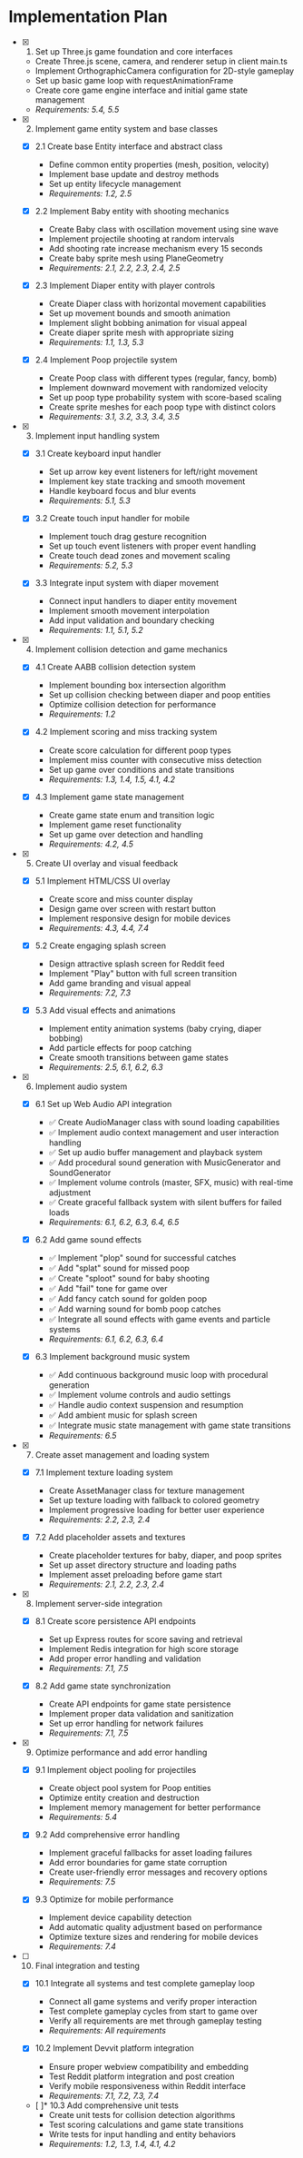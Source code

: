 # Implementation Plan

- [x] 1. Set up Three.js game foundation and core interfaces
  - Create Three.js scene, camera, and renderer setup in client main.ts
  - Implement OrthographicCamera configuration for 2D-style gameplay
  - Set up basic game loop with requestAnimationFrame
  - Create core game engine interface and initial game state management
  - _Requirements: 5.4, 5.5_

- [x] 2. Implement game entity system and base classes
  - [x] 2.1 Create base Entity interface and abstract class
    - Define common entity properties (mesh, position, velocity)
    - Implement base update and destroy methods
    - Set up entity lifecycle management
    - _Requirements: 1.2, 2.5_

  - [x] 2.2 Implement Baby entity with shooting mechanics
    - Create Baby class with oscillation movement using sine wave
    - Implement projectile shooting at random intervals
    - Add shooting rate increase mechanism every 15 seconds
    - Create baby sprite mesh using PlaneGeometry
    - _Requirements: 2.1, 2.2, 2.3, 2.4, 2.5_

  - [x] 2.3 Implement Diaper entity with player controls
    - Create Diaper class with horizontal movement capabilities
    - Set up movement bounds and smooth animation
    - Implement slight bobbing animation for visual appeal
    - Create diaper sprite mesh with appropriate sizing
    - _Requirements: 1.1, 1.3, 5.3_

  - [x] 2.4 Implement Poop projectile system
    - Create Poop class with different types (regular, fancy, bomb)
    - Implement downward movement with randomized velocity
    - Set up poop type probability system with score-based scaling
    - Create sprite meshes for each poop type with distinct colors
    - _Requirements: 3.1, 3.2, 3.3, 3.4, 3.5_

- [x] 3. Implement input handling system
  - [x] 3.1 Create keyboard input handler
    - Set up arrow key event listeners for left/right movement
    - Implement key state tracking and smooth movement
    - Handle keyboard focus and blur events
    - _Requirements: 5.1, 5.3_

  - [x] 3.2 Create touch input handler for mobile
    - Implement touch drag gesture recognition
    - Set up touch event listeners with proper event handling
    - Create touch dead zones and movement scaling
    - _Requirements: 5.2, 5.3_

  - [x] 3.3 Integrate input system with diaper movement
    - Connect input handlers to diaper entity movement
    - Implement smooth movement interpolation
    - Add input validation and boundary checking
    - _Requirements: 1.1, 5.1, 5.2_

- [x] 4. Implement collision detection and game mechanics
  - [x] 4.1 Create AABB collision detection system
    - Implement bounding box intersection algorithm
    - Set up collision checking between diaper and poop entities
    - Optimize collision detection for performance
    - _Requirements: 1.2_

  - [x] 4.2 Implement scoring and miss tracking system
    - Create score calculation for different poop types
    - Implement miss counter with consecutive miss detection
    - Set up game over conditions and state transitions
    - _Requirements: 1.3, 1.4, 1.5, 4.1, 4.2_

  - [x] 4.3 Implement game state management
    - Create game state enum and transition logic
    - Implement game reset functionality
    - Set up game over detection and handling
    - _Requirements: 4.2, 4.5_

- [x] 5. Create UI overlay and visual feedback
  - [x] 5.1 Implement HTML/CSS UI overlay
    - Create score and miss counter display
    - Design game over screen with restart button
    - Implement responsive design for mobile devices
    - _Requirements: 4.3, 4.4, 7.4_

  - [x] 5.2 Create engaging splash screen
    - Design attractive splash screen for Reddit feed
    - Implement "Play" button with full screen transition
    - Add game branding and visual appeal
    - _Requirements: 7.2, 7.3_

  - [x] 5.3 Add visual effects and animations
    - Implement entity animation systems (baby crying, diaper bobbing)
    - Add particle effects for poop catching
    - Create smooth transitions between game states
    - _Requirements: 2.5, 6.1, 6.2, 6.3_

- [x] 6. Implement audio system
  - [x] 6.1 Set up Web Audio API integration
    - ✅ Create AudioManager class with sound loading capabilities
    - ✅ Implement audio context management and user interaction handling
    - ✅ Set up audio buffer management and playback system
    - ✅ Add procedural sound generation with MusicGenerator and SoundGenerator
    - ✅ Implement volume controls (master, SFX, music) with real-time adjustment
    - ✅ Create graceful fallback system with silent buffers for failed loads
    - _Requirements: 6.1, 6.2, 6.3, 6.4, 6.5_

  - [x] 6.2 Add game sound effects
    - ✅ Implement "plop" sound for successful catches
    - ✅ Add "splat" sound for missed poop
    - ✅ Create "sploot" sound for baby shooting
    - ✅ Add "fail" tone for game over
    - ✅ Add fancy catch sound for golden poop
    - ✅ Add warning sound for bomb poop catches
    - ✅ Integrate all sound effects with game events and particle systems
    - _Requirements: 6.1, 6.2, 6.3, 6.4_

  - [x] 6.3 Implement background music system
    - ✅ Add continuous background music loop with procedural generation
    - ✅ Implement volume controls and audio settings
    - ✅ Handle audio context suspension and resumption
    - ✅ Add ambient music for splash screen
    - ✅ Integrate music state management with game state transitions
    - _Requirements: 6.5_

- [x] 7. Create asset management and loading system
  - [x] 7.1 Implement texture loading system
    - Create AssetManager class for texture management
    - Set up texture loading with fallback to colored geometry
    - Implement progressive loading for better user experience
    - _Requirements: 2.2, 2.3, 2.4_

  - [x] 7.2 Add placeholder assets and textures
    - Create placeholder textures for baby, diaper, and poop sprites
    - Set up asset directory structure and loading paths
    - Implement asset preloading before game start
    - _Requirements: 2.1, 2.2, 2.3, 2.4_

- [x] 8. Implement server-side integration
  - [x] 8.1 Create score persistence API endpoints
    - Set up Express routes for score saving and retrieval
    - Implement Redis integration for high score storage
    - Add proper error handling and validation
    - _Requirements: 7.1, 7.5_

  - [x] 8.2 Add game state synchronization
    - Create API endpoints for game state persistence
    - Implement proper data validation and sanitization
    - Set up error handling for network failures
    - _Requirements: 7.1, 7.5_

- [x] 9. Optimize performance and add error handling
  - [x] 9.1 Implement object pooling for projectiles
    - Create object pool system for Poop entities
    - Optimize entity creation and destruction
    - Implement memory management for better performance
    - _Requirements: 5.4_

  - [x] 9.2 Add comprehensive error handling
    - Implement graceful fallbacks for asset loading failures
    - Add error boundaries for game state corruption
    - Create user-friendly error messages and recovery options
    - _Requirements: 7.5_

  - [x] 9.3 Optimize for mobile performance
    - Implement device capability detection
    - Add automatic quality adjustment based on performance
    - Optimize texture sizes and rendering for mobile devices
    - _Requirements: 7.4_

- [ ] 10. Final integration and testing
  - [x] 10.1 Integrate all systems and test complete gameplay loop
    - Connect all game systems and verify proper interaction
    - Test complete gameplay cycles from start to game over
    - Verify all requirements are met through gameplay testing
    - _Requirements: All requirements_

  - [x] 10.2 Implement Devvit platform integration
    - Ensure proper webview compatibility and embedding
    - Test Reddit platform integration and post creation
    - Verify mobile responsiveness within Reddit interface
    - _Requirements: 7.1, 7.2, 7.3, 7.4_

  - [ ]* 10.3 Add comprehensive unit tests
    - Create unit tests for collision detection algorithms
    - Test scoring calculations and game state transitions
    - Write tests for input handling and entity behaviors
    - _Requirements: 1.2, 1.3, 1.4, 4.1, 4.2_